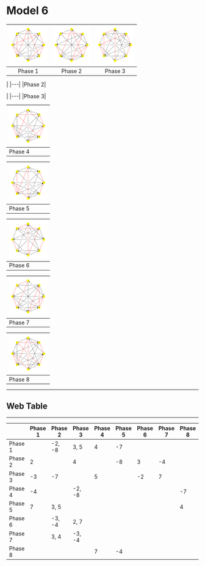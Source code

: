 # Model 6 #

|<img src="./model6_phase_0.png" width="100" height="100"> |<img src="./model6_phase_1.png" width="100" height="100"> |<img src="./model6_phase_2.png" width="100" height="100">|
|:---:|:---:|:---:|
|Phase 1|Phase 2 | Phase 3|

|
|---|
|Phase 2|

|
|---|
|Phase 3|

|<img src="./model6_phase_3.png" width="100" height="100"> |
|---|
|Phase 4|

|<img src="./model6_phase_4.png" width="100" height="100"> |
|---|
|Phase 5|

|<img src="./model6_phase_5.png" width="100" height="100"> |
|---|
|Phase 6|

|<img src="./model6_phase_6.png" width="100" height="100"> |
|---|
|Phase 7|

|<img src="./model6_phase_7.png" width="100" height="100"> |
|---|
|Phase 8|

---
## Web Table ##
---
||Phase 1|Phase 2|Phase 3|Phase 4|Phase 5|Phase 6|Phase 7|Phase 8|
|---|---|---|---|---|---|---|---|---|
Phase 1||-2, -8|3, 5|4|-7||||
Phase 2|2||4||-8|3|-4||
Phase 3|-3|-7||5||-2|7||
Phase 4|-4||-2, -8|||||-7|
Phase 5|7|3, 5||||||4|
Phase 6||-3, -4|2, 7||||||
Phase 7||3, 4|-3, -4||||||
Phase 8||||7|-4||||
